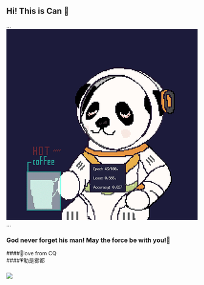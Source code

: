 ## Hi! This is Can 👋
<!--
**VanCoghChan/VanCoghChan** is a ✨ _special_ ✨ repository because its `README.md` (this file) appears on your GitHub profile.

Here are some ideas to get you started:

- 🔭 I’m currently working on ...
- 🌱 I’m currently learning ...
- 👯 I’m looking to collaborate on ...
- 🤔 I’m looking for help with ...
- 💬 Ask me about ...
- 📫 How to reach me: ...
- 😄 Pronouns: ...
- ⚡ Fun fact: ...
-->
...
![img](https://github.com/VanCoghChan/VanCoghChan/blob/main/resources/IMG_2619.GIF)
...
### God never forget his man! May the force be with you!🌌 
####💌love from CQ <br />
####💗勒是雾都 
<br />
### ![](https://komarev.com/ghpvc/?username=VanCoghChan&style=flat-square&color=99cc33)
